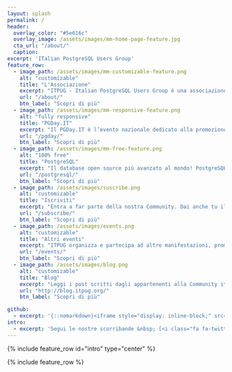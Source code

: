 ```yaml
---
layout: splash
permalink: /
header:
  overlay_color: "#5e616c"
  overlay_image: /assets/images/mm-home-page-feature.jpg
  cta_url: "/about/"
  caption:
excerpt: 'ITalian PostgreSQL Users Group'
feature_row:
  - image_path: /assets/images/mm-customizable-feature.png
    alt: "customizable"
    title: "L'Associazione"
    excerpt: "ITPUG - Italian PostgreSQL Users Group è una associazione no-profit per la promozione, divulgazione e la tutela del Software Libero (FLOSS) in Italia. In modo particolare, ITPUG promuove l'adozione di PostgreSQL, uno dei progetti open source di maggior successo."
    url: "/about/"
    btn_label: "Scopri di più"
  - image_path: /assets/images/mm-responsive-feature.png
    alt: "fully responsive"
    title: "PGDay.IT"
    excerpt: "Il PGDay.IT è l’evento nazionale dedicato alla promozione del più avanzato database open source al mondo. L’edizione italiana è una delle più longeve di tutta la comunità di Postgres ed è il risultato dell’attività dell’associazione no profit ITPUG (Italian PostgreSQL Users Group)."
    url: "/pgday/"
    btn_label: "Scopri di più"
  - image_path: /assets/images/mm-free-feature.png
    alt: "100% free"
    title: "PostgreSQL"
    excerpt: "Il database open source più avanzato al mondo! PostgreSQL è un potente sistema open source database-relazionale. Ha più di 15 anni di sviluppo attivo e un'architettura collaudata. PostgreSQL ha una consolidata reputazione  di affidabilità ed integrità dei dati."
    url: "/postgresql/"
    btn_label: "Scopri di più"
  - image_path: /assets/images/suscribe.png
    alt: "customizable"
    title: "Iscriviti"
    excerpt: "Entra a far parte della nostra Community. Dai anche tu il tuo supporto nella promozione dell'Open Source."
    url: "/subscribe/"
    btn_label: "Scopri di più"
  - image_path: /assets/images/events.png
    alt: "customizable"
    title: "Altri eventi"
    excerpt: "ITPUG organizza e partecipa ad altre manifestazioni, promuovendo l'adozione di PostgreSQL."
    url: "/events/"
    btn_label: "Scopri di più"
  - image_path: /assets/images/blog.png
    alt: "customizable"
    title: "Blog"
    excerpt: "Leggi i post scritti dagli appartenenti alla Community italiana, inviaci un tuo articolo, e seguici sui nostri social"
    url: "http://blog.itpug.org/"
    btn_label: "Scopri di più"

github:
  - excerpt: '{::nomarkdown}<iframe style="display: inline-block;" src="https://ghbtns.com/github-btn.html?user=mmistakes&repo=minimal-mistakes&type=star&count=true&size=large" frameborder="0" scrolling="0" width="160px" height="30px"></iframe> <iframe style="display: inline-block;" src="https://ghbtns.com/github-btn.html?user=mmistakes&repo=minimal-mistakes&type=fork&count=true&size=large" frameborder="0" scrolling="0" width="158px" height="30px"></iframe>{:/nomarkdown}'
intro:
  - excerpt: 'Segui le nostre scorribande &nbsp; [<i class="fa fa-twitter"></i> @ITPUGPRESS](https://twitter.com/ITPUGPRESS){:target="_blank" .btn .btn--twitter}'
---
```


{% include feature_row id="intro" type="center" %}

{% include feature_row %}
